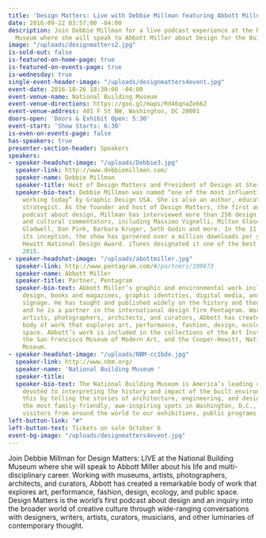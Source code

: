 ```yaml
---
title: 'Design Matters: Live with Debbie Millman featuring Abbott Miller'
date: 2016-09-22 03:57:00 -04:00
description: Join Debbie Millman for a live podcast experience at the National Building
  Museum where she will speak to Abbott Miller about Design for the Built Environment.
image: "/uploads/designmatters2.jpg"
is-sold-out: false
is-featured-on-home-page: true
is-featured-on-events-page: true
is-wednesday: true
single-event-header-image: "/uploads/designmatters4event.jpg"
event-date: 2016-10-26 18:30:00 -04:00
event-venue-name: National Building Museum
event-venue-directions: https://goo.gl/maps/Rd46qnaZe662
event-venue-address: 401 F St NW, Washington, DC 20001
doors-open: 'Doors & Exhibit Open: 5:30'
event-start: 'Show Starts: 6:30'
is-even-on-events-page: false
has-speakers: true
presenter-section-header: Speakers
speakers:
- speaker-headshot-image: "/uploads/Debbie3.jpg"
  speaker-link: http://www.debbiemillman.com/
  speaker-name: Debbie Millman
  speaker-title: Host of Design Matters and President of Design at Sterling Brands
  speaker-bio-text: Debbie Millman was named “one of the most influential designers
    working today” by Graphic Design USA. She is also an author, educator, and brand
    strategist. As the founder and host of Design Matters, the first and longest running
    podcast about design, Millman has interviewed more than 250 design luminaries
    and cultural commentators, including Massimo Vignelli, Milton Glaser, Malcolm
    Gladwell, Dan Pink, Barbara Kruger, Seth Godin and more. In the 11 years since
    its inception, the show has garnered over a million downloads per year and a Cooper
    Hewitt National Design Award. iTunes designated it one of the best podcasts of
    2015.
- speaker-headshot-image: "/uploads/abottmiller.jpg"
  speaker-link: http://www.pentagram.com/#/partners/109673
  speaker-name: Abbott Miller
  speaker-title: Partner, Pentagram
  speaker-bio-text: Abbott Miller’s graphic and environmental work includes exhibition
    design, books and magazines, graphic identities, digital media, and architectural
    signage. He has taught and published widely on the history and theory of design,
    and he is a partner in the international design firm Pentagram. Working with museums,
    artists, photographers, architects, and curators, Abbott has created a remarkable
    body of work that explores art, performance, fashion, design, ecology, and public
    space. Abbott’s work is included in the collections of the Art Institute of Chicago,
    the San Francisco Museum of Modern Art, and the Cooper-Hewitt, National Design
    Museum.
- speaker-headshot-image: "/uploads/NBM-cc1bde.jpg"
  speaker-link: http://www.nbm.org/
  speaker-name: 'National Building Museum '
  speaker-title: 
  speaker-bio-text: The National Building Museum is America’s leading cultural institution
    devoted to interpreting the history and impact of the built environment. We do
    this by telling the stories of architecture, engineering, and design. As one of
    the most family-friendly, awe-inspiring spots in Washington, D.C., we welcome
    visitors from around the world to our exhibitions, public programs, and festivals.
left-button-link: "#"
left-button-text: Tickets on sale October 6
event-bg-image: "/uploads/designmatters4event.jpg"
---
```


Join Debbie Millman for Design Matters: LIVE at the National Building Museum where she will speak to Abbott Miller about his life and multi-disciplinary career. Working with museums, artists, photographers, architects, and curators,  Abbott has created a remarkable body of work that explores art, performance, fashion, design, ecology, and public space. Design Matters is the world’s first podcast about design and an inquiry into the broader world of creative culture through wide-ranging conversations with designers, writers, artists, curators, musicians, and other luminaries of contemporary thought. 